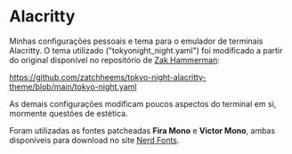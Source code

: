 # Alacritty
Minhas configurações pessoais e tema para o emulador de terminais Alacritty. O tema utilizado ("tokyonight_night.yaml") foi modificado a partir do original disponível no repositório de 
[Zak Hammerman](https://github.com/zatchheems):

https://github.com/zatchheems/tokyo-night-alacritty-theme/blob/main/tokyo-night.yaml

As demais configurações modificam poucos aspectos do terminal em si, mormente questões de estética.

Foram utilizadas as fontes patcheadas **Fira Mono** e **Victor Mono**, ambas disponíveis para download no site [Nerd Fonts](https://www.nerdfonts.com/font-downloads).
